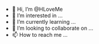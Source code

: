 - 👋 Hi, I’m @HLoveMe
- 👀 I’m interested in ...
- 🌱 I’m currently learning ...
- 💞️ I’m looking to collaborate on ...
- 📫 How to reach me ...

<!---
HLoveMe/HLoveMe is a ✨ special ✨ repository because its `README.md` (this file) appears on your GitHub profile.
You can click the Preview link to take a look at your changes.
--->
